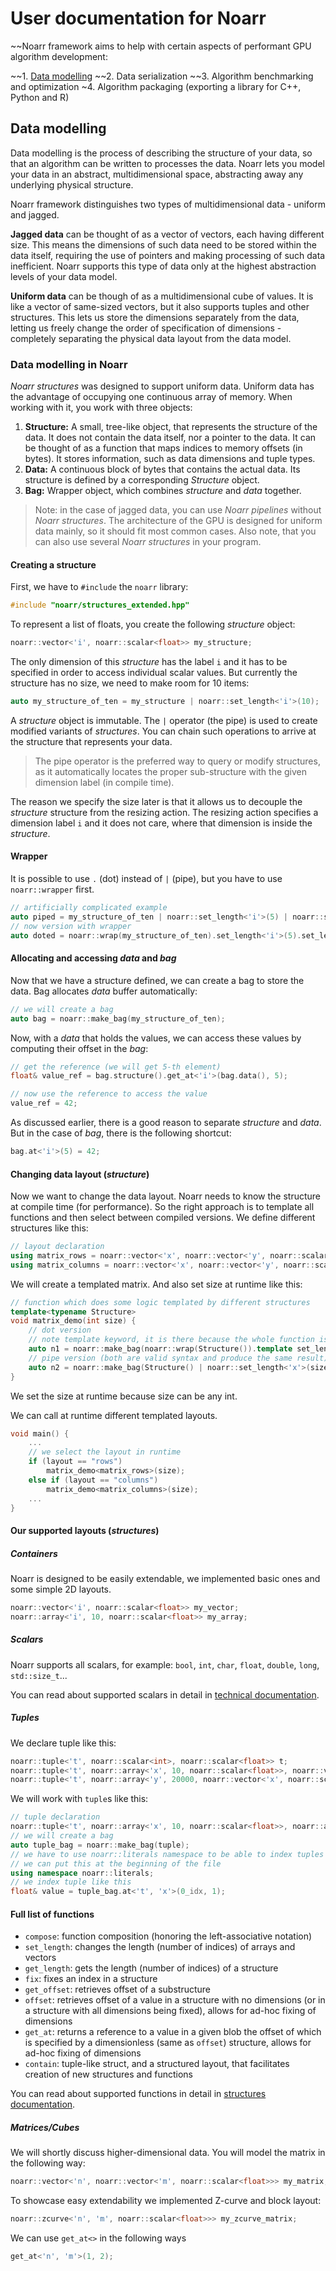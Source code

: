 # User documentation for Noarr

~~Noarr framework aims to help with certain aspects of performant GPU algorithm development:

~~1. [Data modelling](#data-modelling)
~~2. Data serialization
~~3. Algorithm benchmarking and optimization
~4. Algorithm packaging (exporting a library for C++, Python and R)


<a name="data-modelling"></a>
## Data modelling

Data modelling is the process of describing the structure of your data, so that an algorithm can be written to processes the data. Noarr lets you model your data in an abstract, multidimensional space, abstracting away any underlying physical structure.

Noarr framework distinguishes two types of multidimensional data - uniform and jagged.

**Jagged data** can be thought of as a vector of vectors, each having different size. This means the dimensions of such data need to be stored within the data itself, requiring the use of pointers and making processing of such data inefficient. Noarr supports this type of data only at the highest abstraction levels of your data model.

**Uniform data** can be though of as a multidimensional cube of values. It is like a vector of same-sized vectors, but it also supports tuples and other structures. This lets us store the dimensions separately from the data, letting us freely change the order of specification of dimensions - completely separating the physical data layout from the data model.


<a name="data-modelling-in-noarr"></a>
### Data modelling in Noarr

*Noarr structures* was designed to support uniform data. Uniform data has the advantage of occupying one continuous array of memory. When working with it, you work with three objects:

1. **Structure:** A small, tree-like object, that represents the structure of the data. It does not contain the data itself, nor a pointer to the data. It can be thought of as a function that maps indices to memory offsets (in bytes). It stores information, such as data dimensions and tuple types.
2. **Data:** A continuous block of bytes that contains the actual data. Its structure is defined by a corresponding *Structure* object.
3. **Bag:** Wrapper object, which combines *structure* and *data* together.

> Note: in the case of jagged data, you can use *Noarr pipelines* without *Noarr structures*. The architecture of the GPU is designed for uniform data mainly, so it should fit most common cases. Also note, that you can also use several *Noarr structures* in your program.

#### Creating a structure

First, we have to `#include` the `noarr` library:

```cpp
#include "noarr/structures_extended.hpp"
```

To represent a list of floats, you create the following *structure* object:

```cpp
noarr::vector<'i', noarr::scalar<float>> my_structure;
```

The only dimension of this *structure* has the label `i` and it has to be specified in order to access individual scalar values. But currently the structure has no size, we need to make room for 10 items:

```cpp
auto my_structure_of_ten = my_structure | noarr::set_length<'i'>(10);
```

A *structure* object is immutable. The `|` operator (the pipe) is used to create modified variants of *structures*. You can chain such operations to arrive at the structure that represents your data.

> The pipe operator is the preferred way to query or modify structures, as it automatically locates the proper sub-structure with the given dimension label (in compile time).

The reason we specify the size later is that it allows us to decouple the *structure* structure from the resizing action. The resizing action specifies a dimension label `i` and it does not care, where that dimension is inside the *structure*.

<a name="wrapper"></a>
#### Wrapper
It is possible to use `.` (dot) instead of `|` (pipe), but you have to use `noarr::wrapper` first.

```cpp
// artificially complicated example
auto piped = my_structure_of_ten | noarr::set_length<'i'>(5) | noarr::set_length<'i'>(10);
// now version with wrapper
auto doted = noarr::wrap(my_structure_of_ten).set_length<'i'>(5).set_length<'i'>(10);
```

#### Allocating and accessing *data* and *bag*

Now that we have a structure defined, we can create a bag to store the data. Bag allocates *data* buffer automatically:

```cpp
// we will create a bag
auto bag = noarr::make_bag(my_structure_of_ten);
```


Now, with a *data* that holds the values, we can access these values by computing their offset in the *bag*:

```cpp
// get the reference (we will get 5-th element)
float& value_ref = bag.structure().get_at<'i'>(bag.data(), 5);

// now use the reference to access the value
value_ref = 42;
```

As discussed earlier, there is a good reason to separate *structure* and *data*. But in the case of *bag*, there is the following shortcut:

```cpp
bag.at<'i'>(5) = 42;
```

<a name="changing-data-layouts"></a>
#### Changing data layout (*structure*)

Now we want to change the data layout. Noarr needs to know the structure at compile time (for performance). So the right approach is to template all functions and then select between compiled versions. We define different structures like this:

```cpp
// layout declaration
using matrix_rows = noarr::vector<'x', noarr::vector<'y', noarr::scalar<int>>>;
using matrix_columns = noarr::vector<'x', noarr::vector<'y', noarr::scalar<int>>>;
```

We will create a templated matrix. And also set size at runtime like this:

```cpp
// function which does some logic templated by different structures
template<typename Structure>
void matrix_demo(int size) {
	// dot version
	// note template keyword, it is there because the whole function is layout templated
	auto n1 = noarr::make_bag(noarr::wrap(Structure()).template set_length<'x'>(size).template set_length<'y'>(size));
	// pipe version (both are valid syntax and produce the same result)
	auto n2 = noarr::make_bag(Structure() | noarr::set_length<'x'>(size) | noarr::set_length<'y'>(size));
}
```

We set the size at runtime because size can be any int.

We can call at runtime different templated layouts.

```cpp
void main() {
	...
	// we select the layout in runtime
	if (layout == "rows")
		matrix_demo<matrix_rows>(size);
	else if (layout == "columns")
		matrix_demo<matrix_columns>(size);
	...
}
```

<a name="supported-layouts"></a>
#### Our supported layouts (*structures*)
##### Containers

Noarr is designed to be easily extendable, we implemented basic ones and some simple 2D layouts.

```cpp
noarr::vector<'i', noarr::scalar<float>> my_vector;
noarr::array<'i', 10, noarr::scalar<float>> my_array;
```

##### Scalars

Noarr supports all scalars, for example: `bool`, `int`, `char`, `float`, `double`, `long`, `std::size_t`... 

You can read about supported scalars in detail in [technical documentation](../noarr_docs_tech/README.md "technical documentation").

##### Tuples

We declare tuple like this:

```cpp
noarr::tuple<'t', noarr::scalar<int>, noarr::scalar<float>> t;
noarr::tuple<'t', noarr::array<'x', 10, noarr::scalar<float>>, noarr::vector<'x', noarr::scalar<int>>> t2;
noarr::tuple<'t', noarr::array<'y', 20000, noarr::vector<'x', noarr::scalar<float>>>, noarr::vector<'x', noarr::array<'y', 20, noarr::scalar<int>>>> t3;
```

We will work with `tuple`s like this:

```cpp
// tuple declaration
noarr::tuple<'t', noarr::array<'x', 10, noarr::scalar<float>>, noarr::array<'x', 20, noarr::scalar<int>>> tuple;
// we will create a bag
auto tuple_bag = noarr::make_bag(tuple);
// we have to use noarr::literals namespace to be able to index tuples
// we can put this at the beginning of the file
using namespace noarr::literals;
// we index tuple like this
float& value = tuple_bag.at<'t', 'x'>(0_idx, 1);
```

<a name="full-list-of-functions"></a>
#### Full list of functions

  - `compose`: function composition (honoring the left-associative notation)
  - `set_length`: changes the length (number of indices) of arrays and vectors
  - `get_length`: gets the length (number of indices) of a structure
  - `fix`: fixes an index in a structure
  - `get_offset`: retrieves offset of a substructure 
  - `offset`: retrieves offset of a value in a structure with no dimensions (or in a structure with all dimensions being fixed), allows for ad-hoc fixing of dimensions
  - `get_at`: returns a reference to a value in a given blob the offset of which is specified by a dimensionless (same as `offset`) structure, allows for ad-hoc fixing of dimensions
  - `contain`: tuple-like struct, and a structured layout, that facilitates creation of new structures and functions

You can read about supported functions in detail in [structures documentation](../noarr/include/noarr/structures/README.md "structures documentation").

##### Matrices/Cubes

We will shortly discuss higher-dimensional data. You will model the matrix in the following way:

```cpp
noarr::vector<'n', noarr::vector<'m', noarr::scalar<float>>> my_matrix;
```

To showcase easy extendability we implemented Z-curve and block layout:

```cpp
noarr::zcurve<'n', 'm', noarr::scalar<float>>> my_zcurve_matrix;
```

We can use `get_at<>` in the following ways

```cpp
get_at<'n', 'm'>(1, 2);
```
